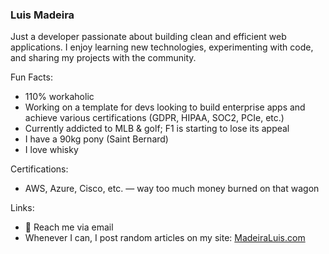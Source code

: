 ### Luis Madeira

Just a developer passionate about building clean and efficient web applications.
I enjoy learning new technologies, experimenting with code, and sharing my projects with the community.

Fun Facts:

- 110% workaholic
- Working on a template for devs looking to build enterprise apps and achieve various certifications (GDPR, HIPAA, SOC2, PCIe, etc.)
- Currently addicted to MLB & golf; F1 is starting to lose its appeal
- I have a 90kg pony (Saint Bernard)
- I love whisky

Certifications:

* AWS, Azure, Cisco, etc. — way too much money burned on that wagon

Links:

- 💬 Reach me via email
- Whenever I can, I post random articles on my site: [MadeiraLuis.com](https://www.madeiraluis.com/)
